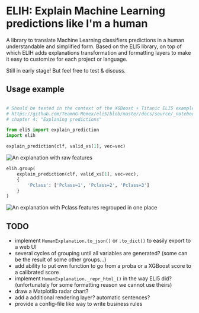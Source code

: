 
# ELIH: Explain Machine Learning predictions like I'm a human

A library to translate Machine Learning classifiers predictions in a human understandable and simplified form.
Based on the ELI5 library, on top of which ELIH adds explanations transformation and formatting layers to make it easy to customize for each project or language.

Still in early stage! But feel free to test & discuss.

## Usage example

```python

# Should be tested in the context of the XGBoost + Titanic ELI5 example
# https://github.com/TeamHG-Memex/eli5/blob/master/docs/source/_notebooks/xgboost-titanic.rst
# chapter 4: "Explaning predictions"

from eli5 import explain_prediction
import elih

explain_prediction(clf, valid_xs[1], vec=vec)
```

![An explanation with raw features](https://github.com/fvinas/elih/blob/master/doc/example1.png)

```python
elih.group(
    explain_prediction(clf, valid_xs[1], vec=vec),
    {
        'Pclass': ['Pclass=1', 'Pclass=2', 'Pclass=3']
    }
)
```

![An explanation with Pclass features regrouped in one place](https://github.com/fvinas/elih/blob/master/doc/example2.png)

## TODO

- implement `HumanExplanation.to_json()` or `.to_dict()` to easily export to a web UI
- several cycles of grouping until all variables are generated? (some can be the result of some other groups...)
- add ability to put own function to go from a proba or a XGBoost score to a calibrated score
- implement `HumanExplanation._repr_html_()` in the way ELI5 did? (unfortunately for some formatting reason we cannot use theirs)
- draw a Matplotlib radar chart?
- add a additional rendering layer? automatic sentences?
- provide a config-file like way to write business rules


